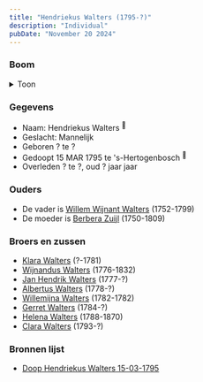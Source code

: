 ```yaml
---
title: "Hendriekus Walters (1795-?)"
description: "Individual"
pubDate: "November 20 2024"
---
```


### Boom
<details><summary>Toon</summary>

![test](https://www.plantuml.com/plantuml/svg/ZLB1IiD04BtlLmprq5CXCOqrfLGRRQsY8A8Kl9HDCgPhDhjbPqCffV_kcgHM4DJRClDctdlpzf8iDxOg9QD2g3Ktl8I4fqLkTAMoAosr0Mku8jT2PTbAP0YfCAd4vetbscwXn391Gqs9B1hKThj6zcrhAZaHx1W0nDfaQ9vN8YqK4er69HTgF8Q0xHdhmcDDHQoPw2o4b5Z2GhmhhYmik7JxgGESuDRp_5CFu6GQpC9PxBRltWJAR0-ZOSAJxJBHraeSZY62oSiD-8Fm52w-WQYef5nobIrJeuaIxVGuz1bSJwySEeeSUdyG4gDn9ZcyLk9T7lbznp-Bfy4q-8NV3-7kvVvJWFSV0I4yJ9x0F_SYw59lZiRg75MYALqTzOo66ymoeV9QSUDl4DR2PfxdzGCuaI9VsIrAgJTEt9wr1-lrMWHh7HmBxQGhrAq-Ex3DKML6O57HpmZwy9NXtr7uhRb15Fxd51Tr1EpIqRjl-W40)
</details>

### Gegevens
- Naam: Hendriekus Walters <sup><a href="../s00167/" style="text-decoration:none" title="Doop Hendriekus Walters 15-03-1795">:link:</a></sup>
- Geslacht: Mannelijk
- Geboren ? te ? 
- Gedoopt 15 MAR 1795 te 's-Hertogenbosch <sup><a href="../s00167/" style="text-decoration:none" title="Doop Hendriekus Walters 15-03-1795">:link:</a></sup>
- Overleden ? te ?, oud ? jaar jaar 

### Ouders
- De vader is [Willem Wijnant Walters](../i00120/) (1752-1799)
- De moeder is [Berbera Zuijl](../i00121/) (1750-1809)

### Broers en zussen
- [Klara Walters](../i00157/) (?-1781)
- [Wijnandus Walters](../i00101/) (1776-1832)
- [Jan Hendrik Walters](../i00160/) (1777-?)
- [Albertus Walters](../i00134/) (1778-?)
- [Willemijna Walters](../i00153/) (1782-1782)
- [Gerret Walters](../i00122/) (1784-?)
- [Helena Walters](../i00123/) (1788-1870)
- [Clara Walters](../i00135/) (1793-?)

### Bronnen lijst
- [Doop Hendriekus Walters 15-03-1795](../s00167/)